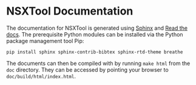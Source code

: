 # NSXTool Documentation

The documentation for NSXTool is generated using
[Sphinx](https://www.sphinx-doc.org/en/master/) and [Read the
docs](https://readthedocs.org). The prerequisite Python modules can be installed
via the Python package management tool Pip:
    
```
pip install sphinx sphinx-contrib-bibtex sphinx-rtd-theme breathe
```

The documents can then be compiled with by running `make html` from the `doc`
directory. They can be accessed by pointing your browser to
`doc/build/html/index.html`.
